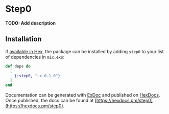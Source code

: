 # Step0

**TODO: Add description**

## Installation

If [available in Hex](https://hex.pm/docs/publish), the package can be installed
by adding `step0` to your list of dependencies in `mix.exs`:

```elixir
def deps do
  [
    {:step0, "~> 0.1.0"}
  ]
end
```

Documentation can be generated with [ExDoc](https://github.com/elixir-lang/ex_doc)
and published on [HexDocs](https://hexdocs.pm). Once published, the docs can
be found at [https://hexdocs.pm/step0](https://hexdocs.pm/step0).

